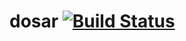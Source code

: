 # dosar [![Build Status](https://travis-ci.org/opensciencegrid/dosar.svg?branch=master)](https://travis-ci.org/opensciencegrid/dosar)
